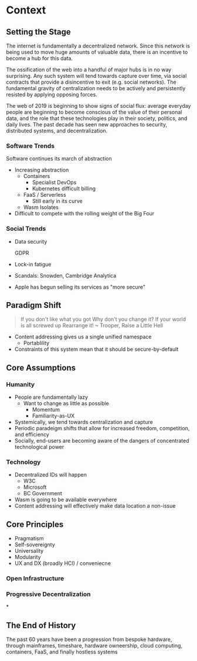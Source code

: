 # Context

## Setting the Stage

The internet is fundamentally a decentralized network. Since this network is being used to move huge amounts of valuable data, there is an incentive to become a hub for this data.

The ossification of the web into a handful of major hubs is in no way surprising. Any such system will tend towards capture over time, via social contracts that provide a disincentive to exit \(e.g. social networks\). The fundamental gravity of centralization needs to be actively and persistently resisted by applying opposing forces.

The web of 2019 is beginning to show signs of social flux: average everyday people are beginning to become conscious of the value of their personal data, and the role that these technologies play in their society, politics, and daily lives. The past decade has seen new approaches to security, distributed systems, and decentralization.

### Software Trends

Software continues its march of abstraction

* Increasing abstraction
  * Containers
    * Specialist DevOps
    * Kubernetes difficult billing
  * FaaS / Serverless
    * Still early in its curve
  * Wasm Isolates
* Difficult to compete with the rolling weight of the Big Four

### Social Trends

* Data security

  GDPR

* Lock-in fatigue
* Scandals: Snowden, Cambridge Analytica
* Apple has begun selling its services as "more secure"

## Paradigm Shift

> If you don't like what you got Why don't you change it? If your world is all screwed up Rearrange it! ~ Trooper, Raise a Little Hell

* Content addressing gives us a single unified namespace
  * Portablility
* Constraints of this system mean that it should be secure-by-default

## Core Assumptions

### Humanity

* People are fundamentally lazy
  * Want to change as little as possible
    * Momentum
    * Familiarity-as-UX
* Systemically, we tend towards centralization and capture
* Periodic paradeigm shifts that allow for increased freedom, competition, and efficiency
* Socially, end-users are becoming aware of the dangers of concentrated technological power

### Technology

* Decentralized IDs will happen
  * W3C
  * Microsoft
  * BC Government
* Wasm is going to be available everywhere
* Content addressing will effectively make data location a non-issue

## Core Principles

* Pragmatism
* Self-sovereignty
* Universality
* Modularity
* UX and DX \(broadly HCI\) / conveniecne

### Open Infrastructure

### Progressive Decentralization

\*

## The End of History

The past 60 years have been a progression from bespoke hardware, through mainframes, timeshare, hardware owneership, cloud computing, containers, FaaS, and finally hostless systems

